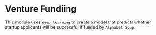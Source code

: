 # Venture Fundiing

This module uses `deep learning` to create a model that predicts whether startup applicants will be successful if funded by `Alphabet Soup`.